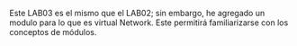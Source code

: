 Este LAB03 es el mismo que el LAB02; sin embargo, he agregado un modulo para lo que es virtual Network. 
Este permitirá familiarizarse con los conceptos de módulos.
